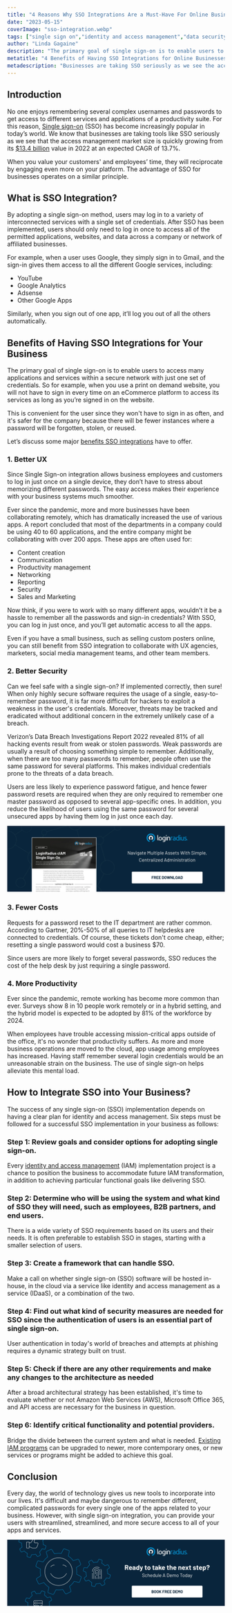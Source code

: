 ```yaml
---
title: "4 Reasons Why SSO Integrations Are a Must-Have For Online Businesses"
date: "2023-05-15"
coverImage: "sso-integration.webp"
tags: ["single sign on","identity and access management","data security","cx"]
author: "Linda Gagaine"
description: "The primary goal of single sign-on is to enable users to access many applications with just one set of credentials. This is convenient for the user since they won't have to sign in as often, and it's safer for the company because there will be fewer instances of forgotten passwords."
metatitle: "4 Benefits of Having SSO Integrations for Online Businesses"
metadescription: "Businesses are taking SSO seriously as we see the access management market is quickly growing. Read the benefits of integrating SSO for your business."
---
```

## Introduction

No one enjoys remembering several complex usernames and passwords to get access to different services and applications of a productivity suite. For this reason, [Single sign-on](https://www.loginradius.com/single-sign-on/) (SSO) has become increasingly popular in today’s world. We know that businesses are taking tools like SSO seriously as we see that the access management market size is quickly growing from its [$13.4 billion](https://www.marketsandmarkets.com/Market-Reports/identity-access-management-iam-market-1168.html) value in 2022 at an expected CAGR of 13.7%. 

When you value your customers' and employees’ time, they will reciprocate by engaging even more on your platform. The advantage of SSO for businesses operates on a similar principle.

## What is SSO Integration?

By adopting a single sign-on method, users may log in to a variety of interconnected services with a single set of credentials. After SSO has been implemented, users should only need to log in once to access all of the permitted applications, websites, and data across a company or network of affiliated businesses. 

For example, when a user uses Google, they simply sign in to Gmail, and the sign-in gives them access to all the different Google services, including:

* YouTube
* Google Analytics
* Adsense
* Other Google Apps

Similarly, when you sign out of one app, it’ll log you out of all the others automatically. 

## Benefits of Having SSO Integrations for Your Business

The primary goal of single sign-on is to enable users to access many applications and services within a secure network with just one set of credentials. So for example, when you use a print on demand website, you will not have to sign in every time on an eCommerce platform to access its services as long as you’re signed in on the website. 

This is convenient for the user since they won't have to sign in as often, and it's safer for the company because there will be fewer instances where a password will be forgotten, stolen, or reused. 

Let’s discuss some major [benefits SSO integrations](https://www.loginradius.com/blog/identity/benefits-single-sign-on-sso/) have to offer. 

### 1. Better UX

Since Single Sign-on integration allows business employees and customers to log in just once on a single device, they don’t have to stress about memorizing different passwords. The easy access makes their experience with your business systems much smoother. 

Ever since the pandemic, more and more businesses have been collaborating remotely, which has dramatically increased the use of various apps. A report concluded that most of the departments in a company could be using 40 to 60 applications, and the entire company might be collaborating with over 200 apps. These apps are often used for:

* Content creation
* Communication
* Productivity management
* Networking
* Reporting
* Security
* Sales and Marketing

Now think, if you were to work with so many different apps, wouldn’t it be a hassle to remember all the passwords and sign-in credentials? With SSO, you can log in just once, and you’ll get automatic access to all the apps.

Even if you have a small business, such as selling custom posters online, you can still benefit from SSO integration to collaborate with UX agencies, marketers, social media management teams, and other team members.  

### 2. Better Security

Can we feel safe with a single sign-on? If implemented correctly, then sure! When only highly secure software requires the usage of a single, easy-to-remember password, it is far more difficult for hackers to exploit a weakness in the user's credentials. Moreover, threats may be tracked and eradicated without additional concern in the extremely unlikely case of a breach. 

Verizon’s Data Breach Investigations Report 2022 revealed 81% of all hacking events result from weak or stolen passwords. Weak passwords are usually a result of choosing something simple to remember. Additionally, when there are too many passwords to remember, people often use the same password for several platforms. This makes individual credentials prone to the threats of a data breach.

Users are less likely to experience password fatigue, and hence fewer password resets are required when they are only required to remember one master password as opposed to several app-specific ones. In addition, you reduce the likelihood of users using the same password for several unsecured apps by having them log in just once each day. 

[![DS-ciam-SSO](DS-ciam-SSO.webp)](https://www.loginradius.com/resource/loginradius-single-sign-on/)

### 3. Fewer Costs

Requests for a password reset to the IT department are rather common. According to Gartner, 20%-50% of all queries to IT helpdesks are connected to credentials. Of course, these tickets don't come cheap, either; resetting a single password would cost a business $70. 

Since users are more likely to forget several passwords, SSO reduces the cost of the help desk by just requiring a single password. 

### 4. More Productivity

Ever since the pandemic, remote working has become more common than ever. Surveys show 8 in 10 people work remotely or in a hybrid setting, and the hybrid model is expected to be adopted by 81% of the workforce by 2024. 

When employees have trouble accessing mission-critical apps outside of the office, it's no wonder that productivity suffers.  As more and more business operations are moved to the cloud, app usage among employees has increased. Having staff remember several login credentials would be an unreasonable strain on the business. The use of single sign-on helps alleviate this mental load. 

## How to Integrate SSO into Your Business?

The success of any single sign-on (SSO) implementation depends on having a clear plan for identity and access management. Six steps must be followed for a successful SSO implementation in your business as follows:

### Step 1: Review goals and consider options for adopting single sign-on.

Every [identity and access management](https://www.loginradius.com/blog/identity/what-is-iam/) (IAM) implementation project is a chance to position the business to accommodate future IAM transformation, in addition to achieving particular functional goals like delivering SSO.

### Step 2: Determine who will be using the system and what kind of SSO they will need, such as employees, B2B partners, and end users. 

There is a wide variety of SSO requirements based on its users and their needs. It is often preferable to establish SSO in stages, starting with a smaller selection of users.

### Step 3: Create a framework that can handle SSO.

Make a call on whether single sign-on (SSO) software will be hosted in-house, in the cloud via a service like identity and access management as a service (IDaaS), or a combination of the two.

### Step 4: Find out what kind of security measures are needed for SSO since the authentication of users is an essential part of single sign-on.

User authentication in today's world of breaches and attempts at phishing requires a dynamic strategy built on trust.

### Step 5: Check if there are any other requirements and make any changes to the architecture as needed

After a broad architectural strategy has been established, it's time to evaluate whether or not Amazon Web Services (AWS), Microsoft Office 365, and API access are necessary for the business in question.

### Step 6: Identify critical functionality and potential providers.

Bridge the divide between the current system and what is needed. [Existing IAM programs](https://www.loginradius.com/) can be upgraded to newer, more contemporary ones, or new services or programs might be added to achieve this goal. 

## Conclusion

Every day, the world of technology gives us new  tools to incorporate into our lives. It's difficult and maybe dangerous to remember different, complicated passwords for every single one of the apps related to your business. However, with single sign-on integration, you can provide your users with streamlined, streamlined, and more secure access to all of your apps and services.

[![book-a-demo-loginradius](../../assets/book-a-demo-loginradius.webp)](https://www.loginradius.com/contact-us?utm_source=blog&utm_medium=web&utm_campaign=sso-integrations-must-for-online-businesses)
